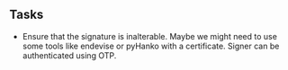 ## Tasks

- Ensure that the signature is inalterable. Maybe we might need to use
  some tools like endevise or pyHanko with a certificate. Signer can be
  authenticated using OTP.

